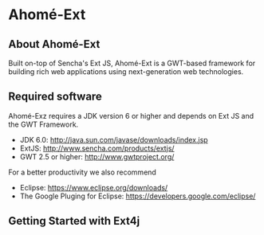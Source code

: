 # Ahomé-Ext

## About Ahomé-Ext

Built on-top of Sencha's Ext JS, Ahomé-Ext is a GWT-based framework for building rich web applications using next-generation web technologies.

## Required software

Ahomé-Exz requires a JDK version 6 or higher and depends on Ext JS and the GWT Framework.

* JDK 6.0: http://java.sun.com/javase/downloads/index.jsp
* ExtJS: http://www.sencha.com/products/extjs/
* GWT 2.5 or higher: http://www.gwtproject.org/


For a better productivity we also recommend

* Eclipse: https://www.eclipse.org/downloads/
* The Google Pluging for Eclipse: https://developers.google.com/eclipse/

## Getting Started with Ext4j
